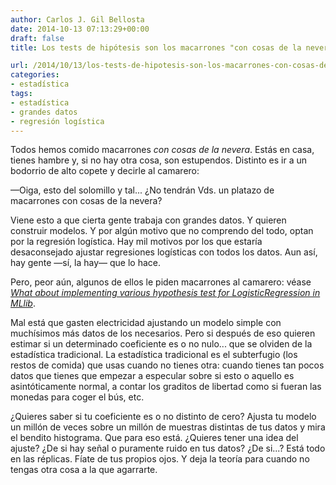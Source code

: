 ```yaml
---
author: Carlos J. Gil Bellosta
date: 2014-10-13 07:13:29+00:00
draft: false
title: Los tests de hipótesis son los macarrones "con cosas de la nevera"

url: /2014/10/13/los-tests-de-hipotesis-son-los-macarrones-con-cosas-de-la-nevera/
categories:
- estadística
tags:
- estadística
- grandes datos
- regresión logística
---
```


Todos hemos comido macarrones _con cosas de la nevera_. Estás en casa, tienes hambre y, si no hay otra cosa, son estupendos. Distinto es ir a un bodorrio de alto copete y decirle al camarero:

—Oiga, esto del solomillo y tal... ¿No tendrán Vds. un platazo de macarrones con cosas de la nevera?

Viene esto a que cierta gente trabaja con grandes datos. Y quieren construir modelos. Y por algún motivo que no comprendo del todo, optan por la regresión logística. Hay mil motivos por los que estaría desaconsejado ajustar regresiones logísticas con todos los datos. Aun así, hay gente —sí, la hay— que lo hace.

Pero, peor aún, algunos de ellos le piden macarrones al camarero: véase [_What about implementing various hypothesis test for LogisticRegression in MLlib_](http://markmail.org/message/kehnheqkwyaai3tt#query:+page:1+mid:qdkvy4nt2kdko5or+state:results ).

Mal está que gasten electricidad ajustando un modelo simple con muchísimos más datos de los necesarios. Pero si después de eso quieren estimar si un determinado coeficiente es o no nulo... que se olviden de la estadística tradicional. La estadística tradicional es el subterfugio (los restos de comida) que usas cuando no tienes otra: cuando tienes tan pocos datos que tienes que empezar a especular sobre si esto o aquello es asintóticamente normal, a contar los graditos de libertad como si fueran las monedas para coger el bús, etc.

¿Quieres saber si tu coeficiente es o no distinto de cero? Ajusta tu modelo un millón de veces sobre un millón de muestras distintas de tus datos y mira el bendito histograma. Que para eso está. ¿Quieres tener una idea del ajuste? ¿De si hay señal o puramente ruido en tus datos? ¿De si...? Está todo en las réplicas. Fíate de tus propios ojos. Y deja la teoría para cuando no tengas otra cosa a la que agarrarte.
